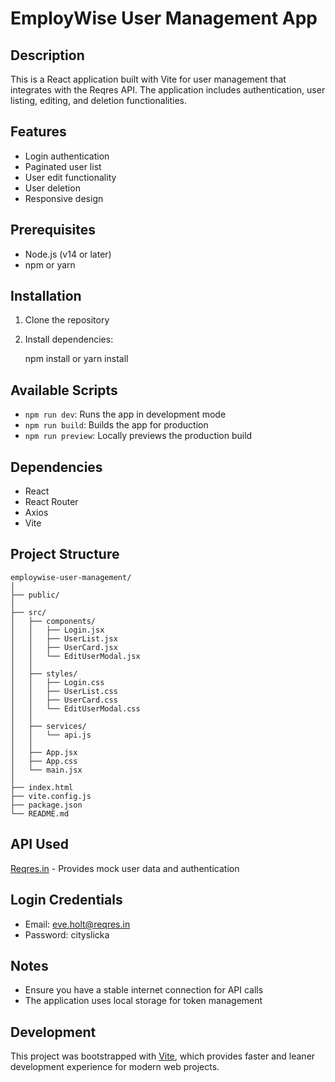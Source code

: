 # EmployWise User Management App

## Description
This is a React application built with Vite for user management that integrates with the Reqres API. The application includes authentication, user listing, editing, and deletion functionalities.

## Features
- Login authentication
- Paginated user list
- User edit functionality
- User deletion
- Responsive design

## Prerequisites
- Node.js (v14 or later)
- npm or yarn

## Installation
1. Clone the repository
2. Install dependencies:

   npm install
   or
   yarn install
   

## Available Scripts
- `npm run dev`: Runs the app in development mode
- `npm run build`: Builds the app for production
- `npm run preview`: Locally previews the production build

## Dependencies
- React
- React Router
- Axios
- Vite

## Project Structure
```
employwise-user-management/
│
├── public/
│
├── src/
│   ├── components/
│   │   ├── Login.jsx
│   │   ├── UserList.jsx
│   │   ├── UserCard.jsx
│   │   └── EditUserModal.jsx
│   │
│   ├── styles/
│   │   ├── Login.css
│   │   ├── UserList.css
│   │   ├── UserCard.css
│   │   └── EditUserModal.css
│   │
│   ├── services/
│   │   └── api.js
│   │
│   ├── App.jsx
│   ├── App.css
│   └── main.jsx
│
├── index.html
├── vite.config.js
├── package.json
└── README.md
```

## API Used
[Reqres.in](https://reqres.in/) - Provides mock user data and authentication

## Login Credentials
- Email: eve.holt@reqres.in
- Password: cityslicka

## Notes
- Ensure you have a stable internet connection for API calls
- The application uses local storage for token management

## Development
This project was bootstrapped with [Vite](https://vitejs.dev/), which provides faster and leaner development experience for modern web projects.
